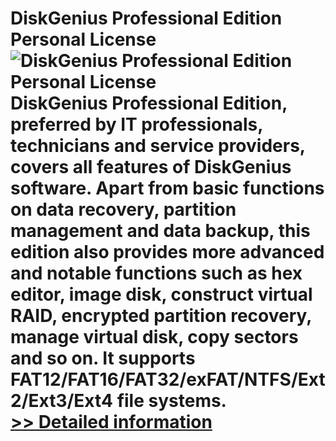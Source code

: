 # DiskGenius Professional Edition Personal License<br />![DiskGenius Professional Edition Personal License](https://mycommerce.akamaized.net/api/pimages/P300913491/BIG/300913491.PNG)<br />DiskGenius Professional Edition, preferred by IT professionals, technicians and service providers, covers all features of DiskGenius software. Apart from basic functions on data recovery, partition management and data backup, this edition also provides more advanced and notable functions such as hex editor, image disk, construct virtual RAID, encrypted partition recovery, manage virtual disk, copy sectors and so on. It supports FAT12/FAT16/FAT32/exFAT/NTFS/Ext2/Ext3/Ext4 file systems.<br />[>> Detailed information](https://secure.shareit.com/shareit/product.html?productid=300913491&affiliateid=200057808)